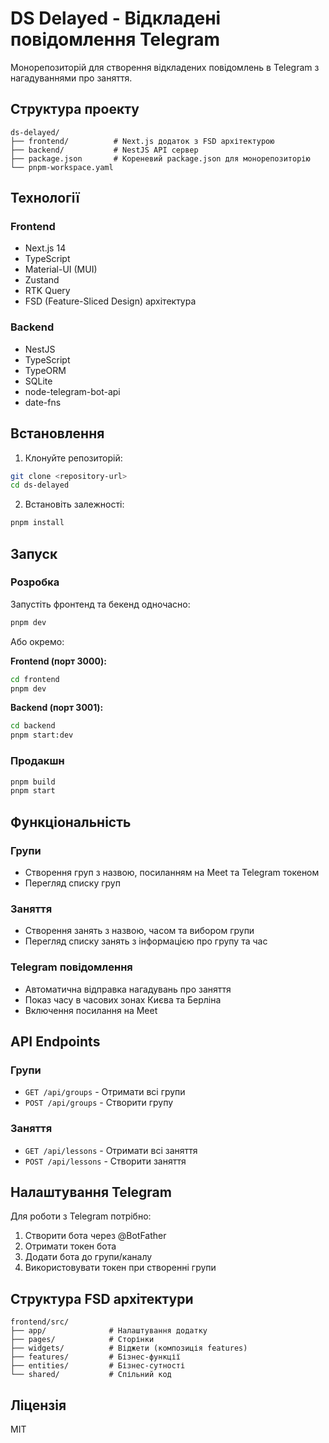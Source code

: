 # DS Delayed - Відкладені повідомлення Telegram

Монорепозиторій для створення відкладених повідомлень в Telegram з нагадуваннями про заняття.

## Структура проекту

```
ds-delayed/
├── frontend/          # Next.js додаток з FSD архітектурою
├── backend/           # NestJS API сервер
├── package.json       # Кореневий package.json для монорепозиторію
└── pnpm-workspace.yaml
```

## Технології

### Frontend
- Next.js 14
- TypeScript
- Material-UI (MUI)
- Zustand
- RTK Query
- FSD (Feature-Sliced Design) архітектура

### Backend
- NestJS
- TypeScript
- TypeORM
- SQLite
- node-telegram-bot-api
- date-fns

## Встановлення

1. Клонуйте репозиторій:
```bash
git clone <repository-url>
cd ds-delayed
```

2. Встановіть залежності:
```bash
pnpm install
```

## Запуск

### Розробка

Запустіть фронтенд та бекенд одночасно:
```bash
pnpm dev
```

Або окремо:

**Frontend (порт 3000):**
```bash
cd frontend
pnpm dev
```

**Backend (порт 3001):**
```bash
cd backend
pnpm start:dev
```

### Продакшн

```bash
pnpm build
pnpm start
```

## Функціональність

### Групи
- Створення груп з назвою, посиланням на Meet та Telegram токеном
- Перегляд списку груп

### Заняття
- Створення занять з назвою, часом та вибором групи
- Перегляд списку занять з інформацією про групу та час

### Telegram повідомлення
- Автоматична відправка нагадувань про заняття
- Показ часу в часових зонах Києва та Берліна
- Включення посилання на Meet

## API Endpoints

### Групи
- `GET /api/groups` - Отримати всі групи
- `POST /api/groups` - Створити групу

### Заняття
- `GET /api/lessons` - Отримати всі заняття
- `POST /api/lessons` - Створити заняття

## Налаштування Telegram

Для роботи з Telegram потрібно:

1. Створити бота через @BotFather
2. Отримати токен бота
3. Додати бота до групи/каналу
4. Використовувати токен при створенні групи

## Структура FSD архітектури

```
frontend/src/
├── app/              # Налаштування додатку
├── pages/            # Сторінки
├── widgets/          # Віджети (композиція features)
├── features/         # Бізнес-функції
├── entities/         # Бізнес-сутності
└── shared/           # Спільний код
```

## Ліцензія

MIT 